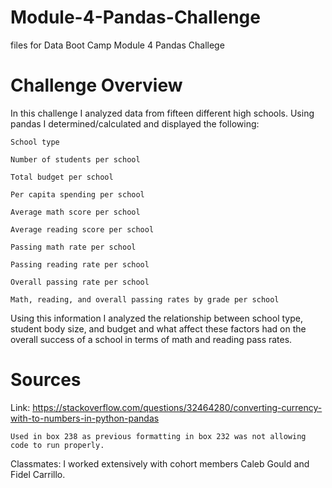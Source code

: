 # Module-4-Pandas-Challenge
files for Data Boot Camp Module 4 Pandas Challege

# Challenge Overview 

In this challenge I analyzed data from fifteen different high schools. Using pandas I determined/calculated and displayed the following: 

    School type

    Number of students per school

    Total budget per school 

    Per capita spending per school

    Average math score per school

    Average reading score per school 

    Passing math rate per school

    Passing reading rate per school 

    Overall passing rate per school

    Math, reading, and overall passing rates by grade per school 

Using this information I analyzed the relationship between school type, student body size, and budget and what affect these factors had on the overall success of a school in terms of math and reading pass rates. 

# Sources 

Link: https://stackoverflow.com/questions/32464280/converting-currency-with-to-numbers-in-python-pandas

    Used in box 238 as previous formatting in box 232 was not allowing code to run properly. 

Classmates: I worked extensively with cohort members Caleb Gould and Fidel Carrillo. 